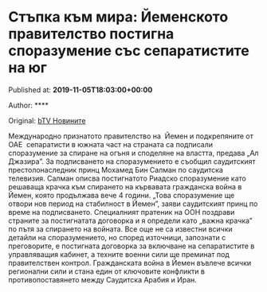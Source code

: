 
# Стъпка към мира: Йеменското правителство постигна споразумение със сепаратистите на юг

Published at: **2019-11-05T18:03:00+00:00**

Author: ****

Original: [bTV Новините](https://btvnovinite.bg/svetut/jemenskoto-pravitelstvo-postigna-mirno-sporazumenie-sas-separatistite-na-jug.html)

Международно признатото правителство на  Йемен и подкрепяните от ОАЕ  сепаратисти в южната част на страната са подписали споразумение за спиране на огъня и споделяне на властта, предава „Ал Джазира”.
За подписването на споразумението е съобщил саудитският престолонаследник принц Мохамед Бин Салман по саудитска телевизия.
Салман описва постигнатото Риадско споразумение като решаваща крачка към спирането на кървавата гражданска война в Йемен, която продължава вече 4 години.
„Това споразумение ще отвори нов период на стабилност в Йемен”, заяви саудитският принц по време на подписването.
Специалният пратеник на ООН поздрави страните за постигнатата договорка и я определи като „важна крачка” по пътя за спирането на войната.
Все още не са известни всички детайли на споразумението, но според източници, запознати с преговорите, е постигната договорка за включване на сепаратистите в управляващия кабинет, а техните военни сили ще преминат под правителствен контрол.
Гражданската война в Йемен въвлече всички регионални сили и стана един от ключовите конфликти в противопоставянето между Саудитска Арабия и Иран.
